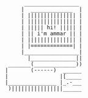 <pre>
									      _________________
									     |  _____________  |_
									     | ||||||||||||||| |||
									     | ||||||||||||||| |||\\\
									     | ||||| hi! ||||| |||||||
									     | || i'm ammar || |||===|
									     | ||||||||||||||| |||===|
									     | |=============| |||///
									     |_________________|||||
									       |______________||||=
									 _______(_____________))______
									|       (------)  ________()  |\\\\
									|                |[_____=_]|  ||||||
									|_______________ |_.-____=_|  ||||||
									 )||||||||||||||||_________|__|////
	 
</pre>         
         
